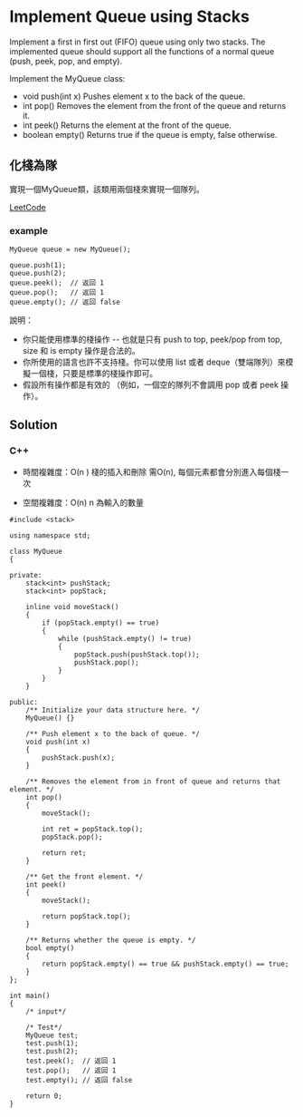 # Implement Queue using Stacks

Implement a first in first out (FIFO) queue using only two stacks.
The implemented queue should support all the functions of a normal queue (push, peek, pop, and empty).

Implement the MyQueue class:

* void push(int x) Pushes element x to the back of the queue.
* int pop() Removes the element from the front of the queue and returns it.
* int peek() Returns the element at the front of the queue.
* boolean empty() Returns true if the queue is empty, false otherwise.

## 化棧為隊

實現一個MyQueue類，該類用兩個棧來實現一個隊列。

[LeetCode](https://leetcode-cn.com/problems/implement-queue-using-stacks-lcci/)


### example
```
MyQueue queue = new MyQueue();

queue.push(1);
queue.push(2);
queue.peek();  // 返回 1
queue.pop();   // 返回 1
queue.empty(); // 返回 false
```
說明：

* 你只能使用標準的棧操作 -- 也就是只有 push to top, peek/pop from top, size 和 is empty 操作是合法的。
* 你所使用的語言也許不支持棧。你可以使用 list 或者 deque（雙端隊列）來模擬一個棧，只要是標準的棧操作即可。
* 假設所有操作都是有效的 （例如，一個空的隊列不會調用 pop 或者 peek 操作）。

## Solution  

### C++

* 時間複雜度：O(n ) 棧的插入和刪除 需O(n), 每個元素都會分別進入每個棧一次

* 空間複雜度：O(n) n 為輸入的數量

```
#include <stack>

using namespace std;

class MyQueue
{

private:
    stack<int> pushStack;
    stack<int> popStack;

    inline void moveStack()
    {
        if (popStack.empty() == true)
        {
            while (pushStack.empty() != true)
            {
                popStack.push(pushStack.top());
                pushStack.pop();
            }
        }
    }

public:
    /** Initialize your data structure here. */
    MyQueue() {}

    /** Push element x to the back of queue. */
    void push(int x)
    {
        pushStack.push(x);
    }

    /** Removes the element from in front of queue and returns that element. */
    int pop()
    {
        moveStack();

        int ret = popStack.top();
        popStack.pop();

        return ret;
    }

    /** Get the front element. */
    int peek()
    {
        moveStack();

        return popStack.top();
    }

    /** Returns whether the queue is empty. */
    bool empty()
    {
        return popStack.empty() == true && pushStack.empty() == true;
    }
};

int main()
{
    /* input*/

    /* Test*/
    MyQueue test;
    test.push(1);
    test.push(2);
    test.peek();  // 返回 1
    test.pop();   // 返回 1
    test.empty(); // 返回 false

    return 0;
}
```